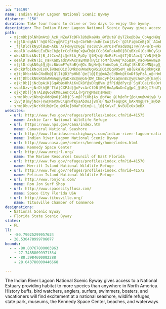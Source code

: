 ```yaml
---
id: "16199"
name: Indian River Lagoon National Scenic Byway
distance: "150"
duration: Take four hours to drive or two days to enjoy the byway.
description: The Indian River Lagoon National Scenic Byway gives access to a National Estuary providing habitat to more species than anywhere in North America. History buffs, bird watchers, anglers, surfers, swimmers, boaters, and vacationers will find excitement at a national seashore, wildlife refuges, state park, museums, the Kennedy Space Center, beaches, and waterways.
path:
  - mjcmDbjblNhBmAt@_AzH_NZeATcDFkl@b@ka@Hs_@f@ut@`@yTZke@bBw_CbAgcH@q`BQaEgAwFJaB]EF_@vRjDzS`FbXfF`vDzx@rElA`FzB`EpCvC`DjBlCdB~CvBfGdA`FxPjw@hP~x@xIfb@r@lCdBnDz@~@`D|BjDlA~CVllDeEzp@aCpaDmMtN_@xA{SFG
  - m|jlDrdqkN?`h@GfGJrg@RfIjFts@rCbYhB~UxBnZxA|ZvC~`@JlFi@bCeBjD[`AGnBFzD
  - _fjlDld{kNyDlBwD~AkE`A{Fd@yx@GgE`@scBx\ku@rOsHfAadBOqIr@{rA~W{D~@kuAfg@}F~BcE~BaClBkKtLgDjDgCnB_GrCyGvBkNhFw^fMsDp@qA@cDG_N_BgGZiL|B_[bHe\~G{OzD}hCjk@oH`@wPFeEh@{H`Bu_@rJqJ`@eJE_Us@_JKm[V_BJqG~@ow@|MwNtBc`@rHiw@tZgKFe\Ag]WsTAEcCMyAk@mCk@mAgaAk~A_I_KqDaEeAyAspAyzAc@q@eA_Ci@sBWuBFgn@aAay@SsdCBgu@Ouc@Na[No|ALa@AcE?sAAk@ESCeCDoq@KqAm@yCb@MV]?M?wp@NccD?sHOiOMox@L}z@\mMvAoG
  - oealD`awkNeLEuENcCb@gIrCcRtHgCx@wCb@iCCcBKuFeAoBO}BCyBXeX|GsHbCyGjC{PxHaJzEmy@ze@y]`QuKfHsElCgHzCkHpD
  - okckDfbikNsI|B_JtCcvA|i@eEtA_PpDy`@tM}c@hNmRzFiv@lT}DtAoc@`VeN|H{GvCce@nMma@tKsK`Dev@zS{XzEqI`BuhA`\yFzB_~@xc@sQlHaOlHsTtIcCjAaGnDqGxEsYfUwZzVaAj@_FvDsCtBuJjF{ElBsIlC}u@pP_f@lMkNfDcDV
  - oealD`awkN?iC_@aFKaDSad@AwAc@aEMmD{@yi@ToM?{DwAq^KoSBsK_@ac@aAwmEU{h@W{LJwZK}WW{I?sCVkH?_Pu@c_DCi\
  - m|jlDrdqkNGqt@j@szBWsmF?qEaB{e@Oc]NgHv@sEnAoDpA_CzBqC|BsBtOeMN@zg@_c@rQ}NlQyJdBk@vBMhr@Gn~@?|DFxBd@|EtC~Bv@lEr@jNxAhCRJEdRbAr@F
  - okckDfbikNc@Is@C{@Qe@Qi@[QMk@o@Wa@Ug@Si@Qi@Qq@OSeM_eB{BkW}BgRkWgkB]{DYgyABm`@
  - e}tjDhbckNkCNoBb@}QlIi@D}PpHkB`@e[l@}Ej@mAZcEdBmb@tXoDfByFzA_u@~HmE`AgIdC{d@rQcUjI}oAjf@gPrIgIxEgDhAk\`IeLhEqJlBwJnBeItA
  - e}tjDhbckNGkRGkAWmAq@y@aDkBc@m@oA{DW_CEmCyF{Xsa@mnBc@y@cAoFg@{Ea@}aBF]?cF@wA
  - ojkjDb{}jNcDpAiK|GqAb@sHhAiKvEkBf@sDRgBVm_@fP{d@dPyc@`SgHlCeLrDeOrFcObGmCvCqAtCgOfl@}@~AiArAsB`ByAp@cCl@eMJkDQoLmBqBK}ND
  - ssalDzv~jNrD\h@E`TtA|CXPJd|@nFvcArCfDB|EW|HmApNuDnCg@pC_@tBQjI?hUTp`@EdJEj`@i@fxAcAhJSnQgAxMk@tBCRDjHa@zNYrr@{BHKrVkBpQoB`b@qDtIsA`zBcRfR_BvCMbTSp]gCTFhfAmJdASlE_@
  - ojkjDb{}jN?AiBqGoBkMmLee@cDiL{Pgr@gMas@sMes@
  - srmjDbuvjNbn@sOdd@oOjGkBjCS~m@??iUbjAs_@bfAe_@|h@cRr{@o\nu@wWjy@_\da@gOz\wMvOyGlPgIfXiMtm@cVn~@o_@f`@iMxTwJh^{P~WuLraB{x@jcA{e@tsA{o@~N_HtPiGpcA_f@zp@s]t`Ake@pxBc}@|ScJzo@cXbXsKdp@eYvWyL~}@y`@rIkCrq@oPtJwDn]uPly@i`@r^oPlDmBva@uRfoAug@jn@qV`OeGIlfA?~D?`B?`A@D?d@Dz@JhALn@Pl@HVL^NZR^JRh@x@|FfJ~FzJdIbOrg@pdAjAlBbElFxDfEzC~D`@~@{ErB_Dj@uSfA{B`@kGfB}QxJwUzKcZnMwOfHigB`w@as@l[ySzIuE|Bss@j[iN`Fun@`PoFlBum@`f@ko@vf@oKhHsPnIuIhDaD`AmErAsCp@avAjYyEd@wLf@aLlA_I~AkPtEsRpH_YnLeRzGgTfKyn@tW_NhGyNxFsLlFen@pTeMxCsMfF{E`CwKjGmD`BeC~@_x@nT{C~AaBlAaMtMaDrCmBjAmGhColAlc@wG~AwQxCwCp@oBp@wOzHsDzAaT~GmLxCySbJaDx@wLxB{C|@cC`AkOhImMlFiH~DaElCeAdAoInKqBdB_j@x\sBdAiCx@}AXed@~D}Cd@qA`@}TfKeIjCeNvD_WxJsDdByNfIoHhF}FrDaKdF_InDiFxAkCh@cGh@eJj@kGr@qEbBkDbCqUnS_DlBmP~GgS~GkG`CaGfDoGrEqQzPsDrCoCdAeEl@uO@cD^aBf@cCjAeU`P{KlE{ThFy]bGaFtAmBlAyA|A_UhW}CnDSf@eFvFeElD_DnBoPrH{EvAcEr@sZtEyKlA{Bj@wMfF
  - iyvjD|myjNoF|@w@Na@XwC\qn@fKyaAbOoJjBm}@`NwXfFoq@pK_bAxNmg@rF_a@bD{NdAwW~Bg@E
  - srmjDbuvjNcYdHib@rIe_@dJe[bHaPzDim@~L_l@|Ko\xF_NvBUIcOxBeBX
websites:
  - url: http://www.fws.gov/refuges/profiles/index.cfm?id=41575
    name: Archie Carr National Wildlife Refuge
  - url: https://www.nps.gov/cana/index.htm
    name: Canaveral National Seashore
  - url: http://www.floridascenichighways.com/indian-river-lagoon-national-scenic-byway/
    name: Indian River Lagoon National Scenic Byway
  - url: http://www.nasa.gov/centers/kennedy/home/index.html
    name: Kennedy Space Center
  - url: http://www.mrcirl.org/
    name: The Marine Resources Council of East Florida
  - url: http://www.fws.gov/refuges/profiles/index.cfm?id=41570
    name: Merritt Island National Wildlife Refuge
  - url: http://www.fws.gov/refuges/profiles/index.cfm?id=41572
    name: Pelican Island National Wildlife Refuge
  - url: http://www.ronjons.com/
    name: Ron Jon Surf Shop
  - url: http://www.spacecityflusa.com/
    name: Space City Florida USA
  - url: http://www.titusville.org/
    name: Titusville Chamber of Commerce
designations:
  - National Scenic Byway
  - Florida State Scenic Byway
states:
  - FL
ll:
  - -80.79025299957624
  - 28.530478999706077
bounds:
  - - -80.80767800003963
    - 27.74858099971334
  - - -80.3984600002288
    - 28.643780000446668

---
```


The Indian River Lagoon National Scenic Byway gives access to a National Estuary providing habitat to more species than anywhere in North America. History buffs, bird watchers, anglers, surfers, swimmers, boaters, and vacationers will find excitement at a national seashore, wildlife refuges, state park, museums, the Kennedy Space Center, beaches, and waterways.
